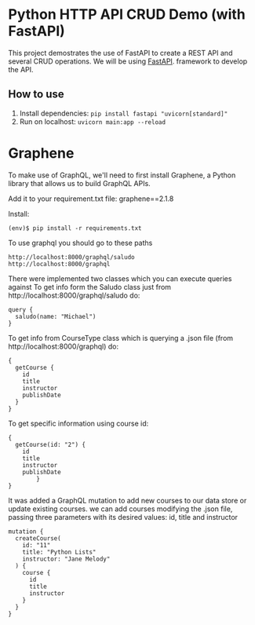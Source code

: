 # Python HTTP API CRUD Demo (with FastAPI)

This project demostrates the use of FastAPI to create a REST API and several CRUD operations. We will be using [FastAPI](https://fastapi.tiangolo.com/). framework to develop the API.

## How to use

1. Install dependencies: `pip install fastapi "uvicorn[standard]"`
2. Run on localhost: `uvicorn main:app --reload`

# Graphene
To make use of GraphQL, we'll need to first install Graphene, a Python library that allows us to build GraphQL APIs.

Add it to your requirement.txt file:
graphene==2.1.8

Install:
```
(env)$ pip install -r requirements.txt
```

To use graphql you should go to these paths
```
http://localhost:8000/graphql/saludo
http://localhost:8000/graphql
```

There were implemented two classes which you can execute queries against
To get info form the Saludo class just from http://localhost:8000/graphql/saludo do:
```
query {
  saludo(name: "Michael")
}
```

To get info from CourseType class which is querying a .json file (from http://localhost:8000/graphql) do:
```
{
  getCourse {
    id
    title
    instructor
    publishDate
  }
}
```

To get specific information using course id:
```
{
  getCourse(id: "2") {
    id
    title
    instructor
    publishDate
        }
}
```
It was added a GraphQL mutation to add new courses to our data store or update existing courses.
we can add courses modifying the .json file, passing three parameters with its desired values: id, title and instructor
```
mutation {
  createCourse(
    id: "11" 
    title: "Python Lists" 
    instructor: "Jane Melody"
  ) {
    course {
      id
      title
      instructor
    }
  }
}
``` 